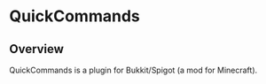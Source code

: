 QuickCommands
=============

## Overview

QuickCommands is a plugin for Bukkit/Spigot (a mod for Minecraft).
